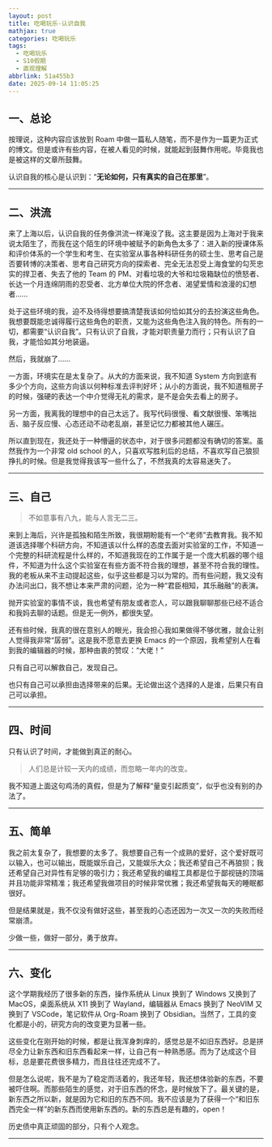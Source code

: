 ```yaml
---
layout: post
title: 吃喝玩乐-认识自我
mathjax: true
categories: 吃喝玩乐
tags:
  - 吃喝玩乐
  - S10假期
  - 直观理解
abbrlink: 51a455b3
date: 2025-09-14 11:05:25
---
```


## 一、总论

按理说，这种内容应该放到 Roam 中做一篇私人随笔，而不是作为一篇更为正式的博文。但是或许有些内容，在被人看见的时候，就能起到鼓舞作用呢。毕竟我也是被这样的文章所鼓舞。

认识自我的核心是认识到：“**无论如何，只有真实的自己在那里**”。

---



## 二、洪流

来了上海以后，认识自我的任务像洪流一样淹没了我。这主要是因为上海对于我来说太陌生了，而我在这个陌生的环境中被赋予的新角色太多了：进入新的授课体系和评价体系的一个学生和考生、在实验室从事各种科研任务的硕士生、思考自己是否要转博的决策者、思考自己研究方向的探索者、完全无法忍受上海食堂的勾芡忠实的捍卫者、失去了他的 Team 的 PM、对看垃圾的大爷和垃圾箱缺位的愤怒者、长达一个月连绵阴雨的忍受者、北方单位大院的怀念者、渴望爱情和浪漫的幻想者……

处于这些环境的我，迫不及待得想要搞清楚我该如何恰如其分的去扮演这些角色。我想要既能忠诚得履行这些角色的职责，又能为这些角色注入我的特色。所有的一切，都需要“认识自我”。只有认识了自我，才能对职责量力而行；只有认识了自我，才能恰如其分地装逼。

然后，我就崩了……

一方面，环境实在是太复杂了。从大的方面来说，我不知道 System 方向到底有多少个方向，这些方向该以何种标准去评判好坏；从小的方面说，我不知道租房子的时候，强硬的表达一个中介觉得无礼的需求，是不是会失去看上的房子。

另一方面，我离我的理想中的自己太远了。我写代码很慢、看文献很慢、笨嘴拙舌、脑子反应慢、心态还动不动老乱崩，甚至记忆力都被其他人碾压。

所以直到现在，我还处于一种懵逼的状态中，对于很多问题都没有确切的答案。虽然我作为一个非常 old school 的人，只喜欢写胜利后的总结，不喜欢写自己狼狈挣扎的时候。但是我觉得我该写一些什么了，不然我真的太容易迷失了。

----



## 三、自己

> 不如意事有八九，能与人言无二三。

来到上海后，兴许是孤独和陌生所致，我很期盼能有一个“老师”去教育我。我不知道该选择哪个科研方向，不知道该以什么样的态度去面对实验室的工作，不知道一个完整的科研流程是什么样的，不知道我现在的工作属于是一个庞大机器的哪个组件，不知道为什么这个实验室在有些方面不符合我的理想，甚至不符合我的理性。我的老板从来不主动提起这些，似乎这些都是习以为常的。而有些问题，我又没有办法问出口，我不想让本来严肃的问题，沦为一种“君臣相知，其乐融融”的表演。

抛开实验室的事情不谈，我也希望有朋友或者恋人，可以跟我聊聊那些已经不适合和我妈去聊的话题。但是无一例外，都很失望。

还有些时候，我真的很在意别人的眼光，我会担心我如果做得不够优雅，就会让别人觉得我非常“孱弱”。这是我不愿意去更换 Emacs 的一个原因，我希望别人在看到我的编辑器的时候，那种由衷的赞叹：“大佬！”

只有自己可以解救自己，发现自己。

也只有自己可以承担由选择带来的后果。无论做出这个选择的人是谁，后果只有自己可以承担。

---



## 四、时间

只有认识了时间，才能做到真正的耐心。

> 人们总是计较一天内的成绩，而忽略一年内的改变。

我不知道上面这句鸡汤的真假，但是为了解释“量变引起质变”，似乎也没有别的办法了。

---



## 五、简单

我之前太复杂了，我想要的太多了。我想要自己有一个成熟的爱好，这个爱好既可以输入，也可以输出，既能娱乐自己，又能娱乐大众；我还希望自己不再狼狈；我还希望自己对异性有足够的吸引力；我还希望我的编程工具都是位于鄙视链的顶端并且功能非常精准；我还希望我做项目的时候非常优雅；我还希望我每天的睡眠都很好。

但是结果就是，我不仅没有做好这些，甚至我的心态还因为一次又一次的失败而经常崩溃。

少做一些，做好一部分，勇于放弃。

---



## 六、变化

这个学期我经历了很多新的东西，操作系统从 Linux 换到了 Windows 又换到了 MacOS，桌面系统从 X11 换到了 Wayland，编辑器从 Emacs 换到了 NeoVIM 又换到了 VSCode，笔记软件从 Org-Roam 换到了 Obsidian。当然了，工具的变化都是小的，研究方向的改变更为显著一些。

这些变化在刚开始的时候，都是让我浑身刺痒的，感觉总是不如旧东西好。总是拼尽全力让新东西和旧东西看起来一样，让自己有一种熟悉感。而为了达成这个目标，总是要花费很多精力，而且往往还完成不了。

但是怎么说呢，我不是为了稳定而活着的，我还年轻，我还想体验新的东西，不要被吓住啊。而那些陌生的感觉，对于旧东西的怀念，是时候放下了。最关键的是，新东西之所以新，就是因为它和旧的东西不同。我不应该是为了获得一个“和旧东西完全一样”的新东西而使用新东西的。新的东西总是有趣的，open！

历史债中真正顽固的部分，只有个人观念。

---

